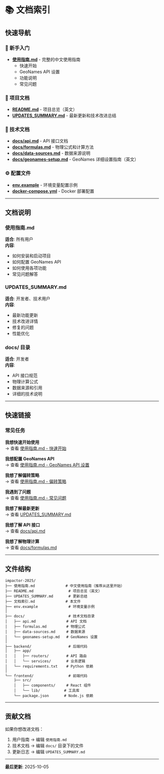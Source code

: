 # 📚 文档索引

## 快速导航

### 🚀 新手入门
- **[使用指南.md](使用指南.md)** - 完整的中文使用指南
  - 快速开始
  - GeoNames API 设置
  - 功能说明
  - 常见问题

### 📖 项目文档
- **[README.md](README.md)** - 项目总览（英文）
- **[UPDATES_SUMMARY.md](UPDATES_SUMMARY.md)** - 最新更新和技术改进总结

### 🔧 技术文档
- **[docs/api.md](docs/api.md)** - API 接口文档
- **[docs/formulas.md](docs/formulas.md)** - 物理公式和计算方法
- **[docs/data-sources.md](docs/data-sources.md)** - 数据来源说明
- **[docs/geonames-setup.md](docs/geonames-setup.md)** - GeoNames 详细设置指南（英文）

### ⚙️ 配置文件
- **[env.example](env.example)** - 环境变量配置示例
- **[docker-compose.yml](docker-compose.yml)** - Docker 部署配置

---

## 文档说明

### 使用指南.md
**适合**: 所有用户  
**内容**: 
- 如何安装和启动项目
- 如何配置 GeoNames API
- 如何使用各项功能
- 常见问题解答

### UPDATES_SUMMARY.md
**适合**: 开发者、技术用户  
**内容**:
- 最新功能更新
- 技术改进详情
- 修复的问题
- 性能优化

### docs/ 目录
**适合**: 开发者  
**内容**:
- API 接口规范
- 物理计算公式
- 数据来源和引用
- 详细的技术说明

---

## 快速链接

### 常见任务

**我想快速开始使用**  
→ 查看 [使用指南.md - 快速开始](使用指南.md#快速开始)

**我想配置 GeoNames API**  
→ 查看 [使用指南.md - GeoNames API 设置](使用指南.md#geonames-api-设置)

**我想了解偏转策略**  
→ 查看 [使用指南.md - 偏转策略](使用指南.md#4-偏转策略)

**我遇到了问题**  
→ 查看 [使用指南.md - 常见问题](使用指南.md#常见问题)

**我想了解最新更新**  
→ 查看 [UPDATES_SUMMARY.md](UPDATES_SUMMARY.md)

**我想了解 API 接口**  
→ 查看 [docs/api.md](docs/api.md)

**我想了解物理计算**  
→ 查看 [docs/formulas.md](docs/formulas.md)

---

## 文件结构

```
impactor-2025/
├── 使用指南.md              # 中文使用指南（推荐从这里开始）
├── README.md                # 项目总览（英文）
├── UPDATES_SUMMARY.md       # 更新总结
├── 文档索引.md              # 本文件
├── env.example              # 环境变量示例
│
├── docs/                    # 技术文档目录
│   ├── api.md              # API 文档
│   ├── formulas.md         # 物理公式
│   ├── data-sources.md     # 数据来源
│   └── geonames-setup.md   # GeoNames 设置
│
├── backend/                 # 后端代码
│   ├── app/
│   │   ├── routers/        # API 路由
│   │   └── services/       # 业务逻辑
│   └── requirements.txt    # Python 依赖
│
└── frontend/                # 前端代码
    ├── src/
    │   ├── components/     # React 组件
    │   └── lib/           # 工具库
    └── package.json       # Node.js 依赖
```

---

## 贡献文档

如果你想改进文档：

1. 用户指南 → 编辑 `使用指南.md`
2. 技术文档 → 编辑 `docs/` 目录下的文件
3. 更新日志 → 编辑 `UPDATES_SUMMARY.md`

---

**最后更新**: 2025-10-05
